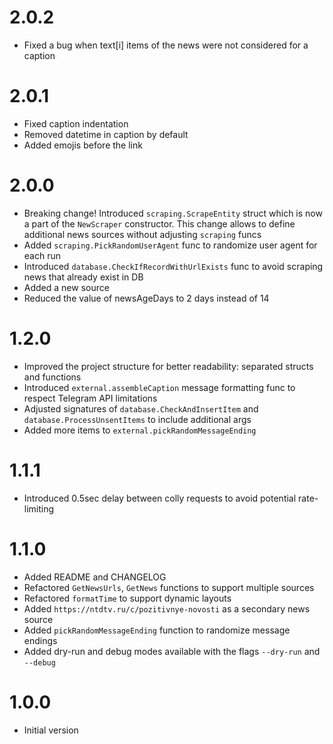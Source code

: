 # 2.0.2

* Fixed a bug when text[i] items of the news were not considered for a caption

# 2.0.1

* Fixed caption indentation
* Removed datetime in caption by default 
* Added emojis before the link

# 2.0.0

* Breaking change! Introduced `scraping.ScrapeEntity` struct which is now a part of the `NewScraper` constructor. This change allows to define additional news sources without adjusting `scraping` funcs
* Added `scraping.PickRandomUserAgent` func to randomize user agent for each run
* Introduced `database.CheckIfRecordWithUrlExists` func to avoid scraping news that already exist in DB
* Added a new source
* Reduced the value of newsAgeDays to 2 days instead of 14

# 1.2.0

* Improved the project structure for better readability: separated structs and functions
* Introduced `external.assembleCaption` message formatting func to respect Telegram API limitations
* Adjusted signatures of `database.CheckAndInsertItem` and `database.ProcessUnsentItems` to include additional args
* Added more items to `external.pickRandomMessageEnding`

# 1.1.1

* Introduced 0.5sec delay between colly requests to avoid potential rate-limiting

# 1.1.0

* Added README and CHANGELOG
* Refactored `GetNewsUrls`, `GetNews` functions to support multiple sources
* Refactored `formatTime` to support dynamic layouts
* Added `https://ntdtv.ru/c/pozitivnye-novosti` as a secondary news source
* Added `pickRandomMessageEnding` function to randomize message endings
* Added dry-run and debug modes available with the flags `--dry-run` and `--debug`

# 1.0.0

* Initial version
